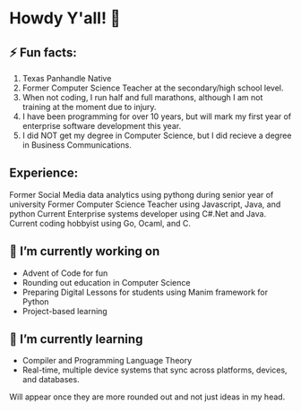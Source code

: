 # Howdy Y'all! 🤠

## ⚡ Fun facts:
  1. Texas Panhandle Native
  2. Former Computer Science Teacher at the secondary/high school level.
  3. When not coding, I run half and full marathons, although I am not training at the moment due to injury.
  4. I have been programming for over 10 years, but will mark my first year of enterprise software development this year.
  5. I did NOT get my degree in Computer Science, but I did recieve a degree in Business Communications.

## Experience:
Former Social Media data analytics using pythong during senior year of university
Former Computer Science Teacher using Javascript, Java, and python
Current Enterprise systems developer using C#.Net and Java.
Current coding hobbyist using Go, Ocaml, and C.


## 🔭 I’m currently working on
- Advent of Code for fun
- Rounding out education in Computer Science
- Preparing Digital Lessons for students using Manim framework for Python
- Project-based learning

## 🌱 I’m currently learning 
- Compiler and Programming Language Theory
- Real-time, multiple device systems that sync across platforms, devices, and databases.



<!-- - Projects List -->
Will appear once they are more rounded out and not just ideas in my head.
